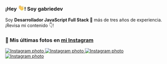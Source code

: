 <h3>¡Hey <img src="https://raw.githubusercontent.com/ABSphreak/ABSphreak/master/gifs/Hi.gif" width="20px" decondig="async">! Soy gabriedev</h3>

<p>Soy <strong>Desarrollador JavaScript Full Stack 🚀</strong> más de tres años de experiencia.<br />¡Revisa mi contenido 👇!</p>

### 📸 Mis últimas fotos en [mi Instagram](https://instagram.com/gabrie.dev)


<a href='https://instagram.com/p/CzMY3lzxgmx' target='_blank'>
  <img width='20%' src='https://scontent-mia3-2.cdninstagram.com/v/t51.2885-15/398916226_819142863293745_2426123683154743297_n.webp?stp=dst-jpg_e35&_nc_ht=scontent-mia3-2.cdninstagram.com&_nc_cat=109&_nc_ohc=KnX4_PfhVgUAX-quzPB&edm=APU89FABAAAA&ccb=7-5&oh=00_AfCPfb6Lq2odoT3Yh_CBeVeEX_YneUU3KebdGtbTtuMzqA&oe=656CCB29&_nc_sid=bc0c2c' alt='Instagram photo' />
</a>
<a href='https://instagram.com/p/CygbQv4uqxM' target='_blank'>
  <img width='20%' src='https://scontent-mia3-2.cdninstagram.com/v/t51.2885-15/391525959_236593062741789_5868561716480810596_n.webp?stp=dst-jpg_e35&_nc_ht=scontent-mia3-2.cdninstagram.com&_nc_cat=109&_nc_ohc=-UM_wM3plCYAX-SAwII&edm=APU89FABAAAA&ccb=7-5&oh=00_AfC1dptftqhYlUmcwS52n51UEVeSeqcVkyFgBAjtbNxKHg&oe=656CD7E5&_nc_sid=bc0c2c' alt='Instagram photo' />
</a>
<a href='https://instagram.com/p/CxTmOF6vN8M' target='_blank'>
  <img width='20%' src='https://scontent-mia3-2.cdninstagram.com/v/t51.2885-15/378565944_323878180141713_8920720304536029091_n.jpg?stp=dst-jpg_e15&_nc_ht=scontent-mia3-2.cdninstagram.com&_nc_cat=109&_nc_ohc=ODO6d-RCClAAX81aOre&edm=APU89FABAAAA&ccb=7-5&oh=00_AfAbqR8Cb8HyGd1p__Bg1fGePK9DH4ALHnaTCCZyH29daA&oe=656DC458&_nc_sid=bc0c2c' alt='Instagram photo' />
</a>
<a href='https://instagram.com/p/CxLlYVlupp3' target='_blank'>
  <img width='20%' src='https://scontent-mia3-1.cdninstagram.com/v/t51.2885-15/377997579_196784406648750_7872949112471886655_n.webp?stp=dst-jpg_e35&_nc_ht=scontent-mia3-1.cdninstagram.com&_nc_cat=106&_nc_ohc=yoYFtW5_yn4AX85iVQb&edm=APU89FABAAAA&ccb=7-5&oh=00_AfARpffmpfTfU1frPyIfkNbFRcq7ZhHsSMJdxXQqEe53vQ&oe=656D2F5B&_nc_sid=bc0c2c' alt='Instagram photo' />
</a>
